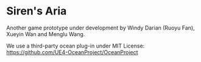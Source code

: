 # Siren's Aria
Another game prototype under development by Windy Darian (Ruoyu Fan), Xueyin Wan and Menglu Wang.

We use a third-party ocean plug-in under MIT License: https://github.com/UE4-OceanProject/OceanProject
